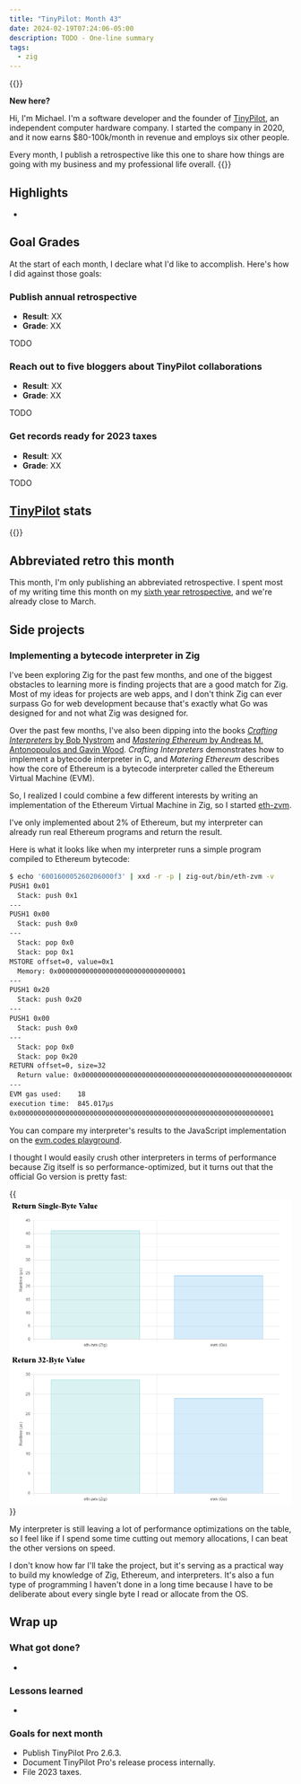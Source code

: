```yaml
---
title: "TinyPilot: Month 43"
date: 2024-02-19T07:24:06-05:00
description: TODO - One-line summary
tags:
  - zig
---
```


{{<notice type="info">}}

**New here?**

Hi, I'm Michael. I'm a software developer and the founder of [TinyPilot](https://tinypilotkvm.com), an independent computer hardware company. I started the company in 2020, and it now earns $80-100k/month in revenue and employs six other people.

Every month, I publish a retrospective like this one to share how things are going with my business and my professional life overall.
{{</notice>}}

## Highlights

-

## Goal Grades

At the start of each month, I declare what I'd like to accomplish. Here's how I did against those goals:

### Publish annual retrospective

- **Result**: XX
- **Grade**: XX

TODO

### Reach out to five bloggers about TinyPilot collaborations

- **Result**: XX
- **Grade**: XX

TODO

### Get records ready for 2023 taxes

- **Result**: XX
- **Grade**: XX

TODO

## [TinyPilot](https://tinypilotkvm.com/?ref=mtlynch.io) stats

{{<revenue-graph project="tinypilot">}}

## Abbreviated retro this month

This month, I'm only publishing an abbreviated retrospective. I spent most of my writing time this month on my [sixth year retrospective](/solo-developer-year-6), and we're already close to March.

## Side projects

### Implementing a bytecode interpreter in Zig

I've been exploring Zig for the past few months, and one of the biggest obstacles to learning more is finding projects that are a good match for Zig. Most of my ideas for projects are web apps, and I don't think Zig can ever surpass Go for web development because that's exactly what Go was designed for and not what Zig was designed for.

Over the past few months, I've also been dipping into the books [_Crafting Interpreters_ by Bob Nystrom](https://craftinginterpreters.com/) and [_Mastering Ethereum_ by Andreas M. Antonopoulos and Gavin Wood](https://github.com/ethereumbook/ethereumbook). _Crafting Interpreters_ demonstrates how to implement a bytecode interpreter in C, and _Matering Ethereum_ describes how the core of Ethereum is a bytecode interpreter called the Ethereum Virtual Machine (EVM).

So, I realized I could combine a few different interests by writing an implementation of the Ethereum Virtual Machine in Zig, so I started [eth-zvm](https://github.com/mtlynch/eth-zvm).

I've only implemented about 2% of Ethereum, but my interpreter can already run real Ethereum programs and return the result.

Here is what it looks like when my interpreter runs a simple program compiled to Ethereum bytecode:

```bash
$ echo '600160005260206000f3' | xxd -r -p | zig-out/bin/eth-zvm -v
PUSH1 0x01
  Stack: push 0x1
---
PUSH1 0x00
  Stack: push 0x0
---
  Stack: pop 0x0
  Stack: pop 0x1
MSTORE offset=0, value=0x1
  Memory: 0x00000000000000000000000000000001
---
PUSH1 0x20
  Stack: push 0x20
---
PUSH1 0x00
  Stack: push 0x0
---
  Stack: pop 0x0
  Stack: pop 0x20
RETURN offset=0, size=32
  Return value: 0x0000000000000000000000000000000000000000000000000000000000000001
---
EVM gas used:    18
execution time:  845.017µs
0x0000000000000000000000000000000000000000000000000000000000000001
```

You can compare my interpreter's results to the JavaScript implementation on the [evm.codes playground](https://www.evm.codes/playground).

I thought I would easily crush other interpreters in terms of performance because Zig itself is so performance-optimized, but it turns out that the official Go version is pretty fast:

{{<img src="eth-zvm-benchmarks.png" max-width="800px" has-border="true" caption="Benchmarks comparing my Ethereum virtual machine implementation to the official Go-based version (lower is better)">}}

My interpreter is still leaving a lot of performance optimizations on the table, so I feel like if I spend some time cutting out memory allocations, I can beat the other versions on speed.

I don't know how far I'll take the project, but it's serving as a practical way to build my knowledge of Zig, Ethereum, and interpreters. It's also a fun type of programming I haven't done in a long time because I have to be deliberate about every single byte I read or allocate from the OS.

## Wrap up

### What got done?

-

### Lessons learned

-

### Goals for next month

- Publish TinyPilot Pro 2.6.3.
- Document TinyPilot Pro's release process internally.
- File 2023 taxes.

